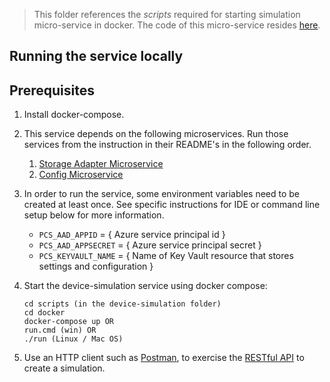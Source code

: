 
> This folder references the *scripts* required for starting simulation micro-service in docker. The code of this micro-service resides [here](https://github.com/Azure/remote-monitoring-services-java/tree/master/device-simulation). 

## Running the service locally

## Prerequisites

1. Install docker-compose.
2. This service depends on the following microservices.  Run those services from the instruction in their README's in the following order.
   1. [Storage Adapter Microservice](https://github.com/Azure/remote-monitoring-services-java/tree/master/storage-adapter)
   2. [Config Microservice](https://github.com/Azure/remote-monitoring-services-java/tree/master/config)
    
2.  In order to run the service, some environment variables need to be created
at least once. See specific instructions for IDE or command line setup below
for more information. 
    * `PCS_AAD_APPID` = { Azure service principal id }
    * `PCS_AAD_APPSECRET` = { Azure service principal secret }
    * `PCS_KEYVAULT_NAME` = { Name of Key Vault resource that stores settings and configuration }

4. Start the device-simulation service using docker compose:
   ```
   cd scripts (in the device-simulation folder)
   cd docker
   docker-compose up OR
   run.cmd (win) OR
   ./run (Linux / Mac OS)
1. Use an HTTP client such as [Postman][postman-url], to exercise the
   [RESTful API][wiki-createsim-url] to create a simulation.


[iothub-url]: https://azure.microsoft.com/services/iot-hub
[storageadapter-url]: https://github.com/Azure/remote-monitoring-services-dotnet/tree/master/storage-adapter
[iothubconnstring-url]: https://blogs.msdn.microsoft.com/iotdev/2017/05/09/understand-different-connection-strings-in-azure-iot-hub
[docker-compose-install-url]: https://docs.docker.com/compose/install
[windows-envvars-howto-url]: https://superuser.com/questions/949560/how-do-i-set-system-environment-variables-in-windows-10
[postman-url]: https://www.getpostman.com
[wiki-createsim-url]: https://github.com/Azure/device-simulation-dotnet/wiki/%5BAPI-Specifications%5D-Simulations#create-default-simulation
[key-vault-url]: https://docs.microsoft.com/en-us/azure/azure-stack/user/azure-stack-key-vault-manage-portal
[pcs-cli-url]: https://github.com/Azure/pcs-cli
